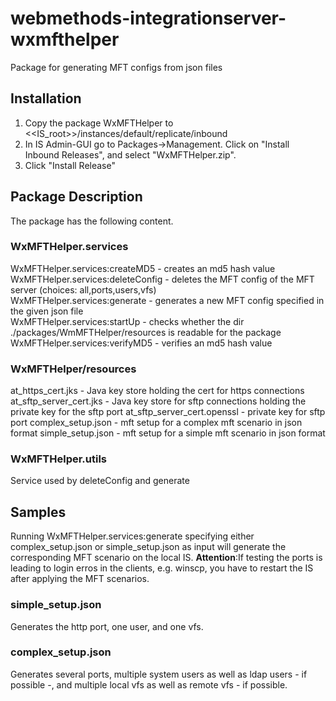 # webmethods-integrationserver-wxmfthelper
Package for generating MFT configs from json files

## Installation
1) Copy the package WxMFTHelper to <<IS_root>>/instances/default/replicate/inbound
2) In IS Admin-GUI go to Packages->Management. Click on "Install Inbound Releases", and select "WxMFTHelper.zip".
3) Click "Install Release"

## Package Description
The package has the following content.

### WxMFTHelper.services
WxMFTHelper.services:createMD5				- creates an md5 hash value<br />
WxMFTHelper.services:deleteConfig			- deletes the MFT config of the MFT server (choices: all,ports,users,vfs)<br />
WxMFTHelper.services:generate				- generates a new MFT config specified in the given json file<br /> 
WxMFTHelper.services:startUp				- checks whether the dir ./packages/WmMFTHelper/resources is readable for the package<br />
WxMFTHelper.services:verifyMD5				- verifies an md5 hash value<br />

### WxMFTHelper/resources
at_https_cert.jks							- Java key store holding the cert for https connections<br />
at_sftp_server_cert.jks						- Java key store for sftp connections holding the private key for the sftp port
at_sftp_server_cert.openssl					- private key for sftp port
complex_setup.json							- mft setup for a complex mft scenario in json format
simple_setup.json							- mft setup for a simple mft scenario in json format

### WxMFTHelper.utils
Service used by deleteConfig and generate


## Samples
Running WxMFTHelper.services:generate specifying either complex_setup.json or simple_setup.json as input 
will generate the corresponding MFT scenario on the local IS.
**Attention**:If testing the ports is leading to login erros in the clients, e.g. winscp,
you have to restart the IS after applying the MFT scenarios.

### simple_setup.json
Generates the http port, one user, and one vfs.

### complex_setup.json
Generates several ports, multiple system users as well as ldap users - if possible -,
and multiple local vfs as well as remote vfs - if possible.


